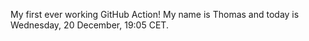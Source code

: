 My first ever working GitHub Action!
My name is Thomas and today is Wednesday, 20 December, 19:05 CET. 
